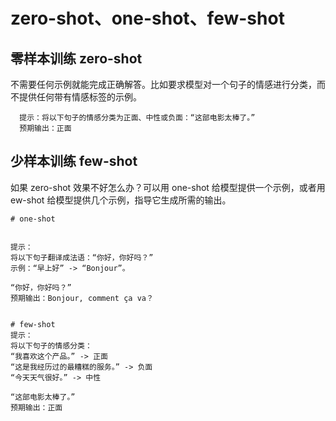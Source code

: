 # zero-shot、one-shot、few-shot

## 零样本训练 zero-shot
不需要任何示例就能完成正确解答。比如要求模型对一个句子的情感进行分类，而不提供任何带有情感标签的示例。
```
  提示：将以下句子的情感分类为正面、中性或负面：“这部电影太棒了。”
  预期输出：正面
```

## 少样本训练 few-shot
如果 zero-shot 效果不好怎么办？可以用 one-shot 给模型提供一个示例，或者用 ew-shot 给模型提供几个示例，指导它生成所需的输出。
```
# one-shot


提示：
将以下句子翻译成法语：“你好，你好吗？” 
示例：“早上好” -> “Bonjour”。

“你好，你好吗？”
预期输出：Bonjour, comment ça va？


# few-shot
提示：
将以下句子的情感分类：
“我喜欢这个产品。” -> 正面
“这是我经历过的最糟糕的服务。” -> 负面
“今天天气很好。” -> 中性

“这部电影太棒了。”
预期输出：正面
```